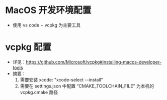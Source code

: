# MacOS 开发环境配置

- 使用 vs code + vcpkg 为主要工具

# vcpkg 配置

- 详见：https://github.com/Microsoft/vcpkg#installing-macos-developer-tools
- 摘要：
    1. 需要安装 xcode: "xcode-select --install"
    1. 需要在 settings.json 中配置 “CMAKE_TOOLCHAIN_FILE” 为本机的 vcpkg.cmake 路径